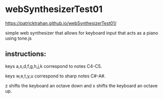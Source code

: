 # webSynthesizerTest01

https://patricktrahan.github.io/webSynthesizerTest01/

<p>simple web synthesizer that allows for keyboard input that acts as a piano using tone.js</p>

<h2>instructions:</h2>
<p> keys a,s,d,f,g,h,j,k correspond to notes C4-C5. </p>
<p> keys w,e,t,y,u correspond to  sharp notes C#-A#. </p>
<p> z shifts the keyboard an octave down and x shifts the keyboard an octave up. </p>

